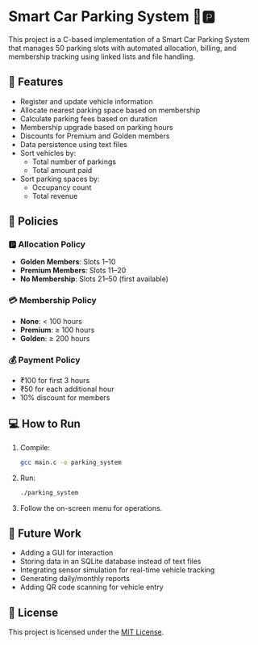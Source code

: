 # Smart Car Parking System 🚗🅿️

This project is a C-based implementation of a Smart Car Parking System that manages 50 parking slots with automated allocation, billing, and membership tracking using linked lists and file handling.

## 🚀 Features

- Register and update vehicle information
- Allocate nearest parking space based on membership
- Calculate parking fees based on duration
- Membership upgrade based on parking hours
- Discounts for Premium and Golden members
- Data persistence using text files
- Sort vehicles by:
  - Total number of parkings
  - Total amount paid
- Sort parking spaces by:
  - Occupancy count
  - Total revenue

## 📜 Policies

### 🅿️ Allocation Policy
- **Golden Members**: Slots 1–10
- **Premium Members**: Slots 11–20
- **No Membership**: Slots 21–50 (first available)

### 💳 Membership Policy
- **None**: < 100 hours
- **Premium**: ≥ 100 hours
- **Golden**: ≥ 200 hours

### 💰 Payment Policy
- ₹100 for first 3 hours
- ₹50 for each additional hour
- 10% discount for members

## 💻 How to Run

1. Compile:
   ```bash
   gcc main.c -o parking_system
   
2. Run:
   ```bash
   ./parking_system

3. Follow the on-screen menu for operations.

## 🔧 Future Work
- Adding a GUI for interaction
- Storing data in an SQLite database instead of text files
- Integrating sensor simulation for real-time vehicle tracking
- Generating daily/monthly reports
- Adding QR code scanning for vehicle entry

## 📄 License
This project is licensed under the [MIT License](LICENSE).


